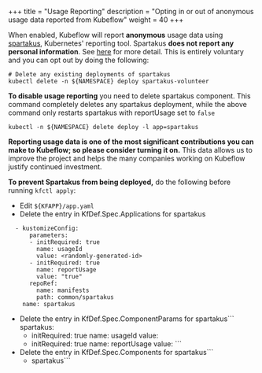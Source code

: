 +++
title = "Usage Reporting"
description = "Opting in or out of anonymous usage data reported from Kubeflow"
weight = 40
+++

When enabled, Kubeflow will report **anonymous** usage data using [spartakus](https://github.com/kubernetes-incubator/spartakus), Kubernetes' reporting tool. Spartakus **does not report any personal information**. See [here](https://github.com/kubernetes-incubator/spartakus) for more detail.
This is entirely voluntary and you can opt out by doing the following:

```
# Delete any existing deployments of spartakus
kubectl delete -n ${NAMESPACE} deploy spartakus-volunteer
```

**To disable usage reporting** you need to delete spartakus component. 
This command completely deletes any spartakus deployment, while the above 
command only restarts spartakus with reportUsage set to `false`

```
kubectl -n ${NAMESPACE} delete deploy -l app=spartakus
```

**Reporting usage data is one of the most significant contributions you can make to Kubeflow; so please consider turning it on.** This data allows us to improve the project and helps the many companies working on Kubeflow justify continued investment.

**To prevent Spartakus from being deployed,** do the following before running `kfctl apply`:
- Edit `${KFAPP}/app.yaml`
- Delete the entry in KfDef.Spec.Applications for spartakus

```
  - kustomizeConfig:
      parameters:
      - initRequired: true
        name: usageId
        value: <randomly-generated-id>
      - initRequired: true
        name: reportUsage
        value: "true"
      repoRef:
        name: manifests
        path: common/spartakus
    name: spartakus
```
- Delete the entry in KfDef.Spec.ComponentParams for spartakus``` spartakus: 
    * initRequired: true name: usageId value: 
    * initRequired: true name: reportUsage value: ```
- Delete the entry in KfDef.Spec.Components for spartakus```
    * spartakus```
